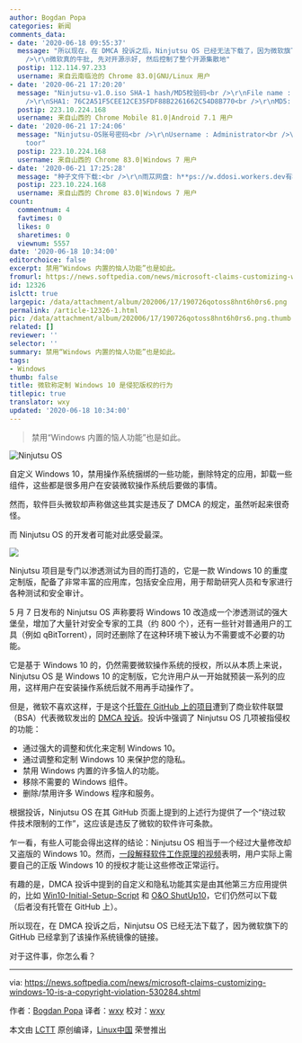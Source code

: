 ```yaml
---
author: Bogdan Popa
categories: 新闻
comments_data:
- date: '2020-06-18 09:55:37'
  message: "所以现在，在 DMCA 投诉之后，Ninjutsu OS 已经无法下载了，因为微软旗下的 GitHub 已经拿到了该操作系统镜像的链接。<br
    />\r\n微软真的牛批, 先对开源示好, 然后控制了整个开源集散地"
  postip: 112.114.97.233
  username: 来自云南临沧的 Chrome 83.0|GNU/Linux 用户
- date: '2020-06-21 17:20:20'
  message: "Ninjutsu-v1.0.iso SHA-1 hash/MD5校验码<br />\r\nFile name : Ninjutsu-v1.0.iso<br
    />\r\nSHA1: 76C2A51F5CEE12CE35FDF88B2261662C54D8B770<br />\r\nMD5: FD295F038577D12CCAEE844D8BA99F8E"
  postip: 223.10.224.168
  username: 来自山西的 Chrome Mobile 81.0|Android 7.1 用户
- date: '2020-06-21 17:24:06'
  message: "Ninjutsu-OS账号密码<br />\r\nUsername : Administrator<br />\r\nPassword :
    toor"
  postip: 223.10.224.168
  username: 来自山西的 Chrome 83.0|Windows 7 用户
- date: '2020-06-21 17:25:28'
  message: "种子文件下载:<br />\r\n雨苁网盘: h**ps://w.ddosi.workers.dev有种子速度下载"
  postip: 223.10.224.168
  username: 来自山西的 Chrome 83.0|Windows 7 用户
count:
  commentnum: 4
  favtimes: 0
  likes: 0
  sharetimes: 0
  viewnum: 5557
date: '2020-06-18 10:34:00'
editorchoice: false
excerpt: 禁用“Windows 内置的恼人功能”也是如此。
fromurl: https://news.softpedia.com/news/microsoft-claims-customizing-windows-10-is-a-copyright-violation-530284.shtml
id: 12326
islctt: true
largepic: /data/attachment/album/202006/17/190726qotoss8hnt6h0rs6.png
permalink: /article-12326-1.html
pic: /data/attachment/album/202006/17/190726qotoss8hnt6h0rs6.png.thumb.jpg
related: []
reviewer: ''
selector: ''
summary: 禁用“Windows 内置的恼人功能”也是如此。
tags:
- Windows
thumb: false
title: 微软称定制 Windows 10 是侵犯版权的行为
titlepic: true
translator: wxy
updated: '2020-06-18 10:34:00'
---
```



> 
> 禁用“Windows 内置的恼人功能”也是如此。
> 
> 
> 


![Ninjutsu OS](/data/attachment/album/202006/17/190726qotoss8hnt6h0rs6.png)


自定义 Windows 10，禁用操作系统捆绑的一些功能，删除特定的应用，卸载一些组件，这些都是很多用户在安装微软操作系统后要做的事情。


然而，软件巨头微软却声称做这些其实是违反了 DMCA 的规定，虽然听起来很奇怪。


而 Ninjutsu OS 的开发者可能对此感受最深。


![](/data/attachment/album/202006/17/190726by0zwerir0wy1y06.png)


Ninjutsu 项目是专门以渗透测试为目的而打造的，它是一款 Windows 10 的重度定制版，配备了非常丰富的应用库，包括安全应用，用于帮助研究人员和专家进行各种测试和安全审计。


5 月 7 日发布的 Ninjutsu OS 声称要将 Windows 10 改造成一个渗透测试的强大堡垒，增加了大量针对安全专家的工具（约 800 个），还有一些针对普通用户的工具（例如 qBitTorrent），同时还删除了在这种环境下被认为不需要或不必要的功能。


它是基于 Windows 10 的，仍然需要微软操作系统的授权，所以从本质上来说，Ninjutsu OS 是 Windows 10 的定制版，它允许用户从一开始就预装一系列的应用，这样用户在安装操作系统后就不用再手动操作了。


但是，微软不喜欢这样，于是这个[托管在 GitHub 上的项目](https://github.com/ninjutsu-project/ninjutsu-project.github.io)遭到了商业软件联盟（BSA）代表微软发出的 [DMCA 投诉](https://github.com/github/dmca/blob/master/2020/06/2020-06-09-microsoft.md)。投诉中强调了 Ninjutsu OS 几项被指侵权的功能：


* 通过强大的调整和优化来定制 Windows 10。
* 通过调整和定制 Windows 10 来保护您的隐私。
* 禁用 Windows 内置的许多恼人的功能。
* 移除不需要的 Windows 组件。
* 删除/禁用许多 Windows 程序和服务。


根据投诉，Ninjutsu OS 在其 GitHub 页面上提到的上述行为提供了一个“绕过软件技术限制的工作”，这应该是违反了微软的软件许可条款。


乍一看，有些人可能会得出这样的结论：Ninjutsu OS 相当于一个经过大量修改却又盗版的 Windows 10。然而，[一段解释软件工作原理的视频](https://www.youtube.com/watch?v=asIlFqYXXxU)表明，用户实际上需要自己的正版 Windows 10 的授权才能让这些修改正常运行。


有趣的是，DMCA 投诉中提到的自定义和隐私功能其实是由其他第三方应用提供的，比如 [Win10-Initial-Setup-Script](https://github.com/Disassembler0/Win10-Initial-Setup-Script) 和 [O&O ShutUp10](https://www.oo-software.com/en/shutup10)，它们仍然可以下载（后者没有托管在 GitHub 上）。


所以现在，在 DMCA 投诉之后，Ninjutsu OS 已经无法下载了，因为微软旗下的 GitHub 已经拿到了该操作系统镜像的链接。


对于这件事，你怎么看？




---


via: <https://news.softpedia.com/news/microsoft-claims-customizing-windows-10-is-a-copyright-violation-530284.shtml> 


作者：[Bogdan Popa](https://news.softpedia.com/editors/browse/bogdan-popa "Editor profile and more articles by Bogdan Popa") 译者：[wxy](https://github.com/wxy) 校对：[wxy](https://github.com/wxy)


本文由 [LCTT](https://github.com/LCTT/TranslateProject) 原创编译，[Linux中国](/article-12327-1.html) 荣誉推出